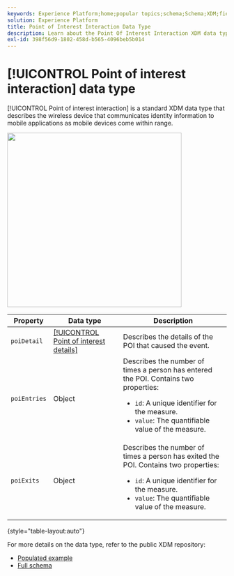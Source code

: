 ```yaml
---
keywords: Experience Platform;home;popular topics;schema;Schema;XDM;fields;schemas;Schemas;poi;interaction;point of interest;point-of-interest;datatype;data-type;data type;
solution: Experience Platform
title: Point of Interest Interaction Data Type
description: Learn about the Point Of Interest Interaction XDM data type.
exl-id: 398f56d9-1802-458d-b565-4096beb5b014
---
```

# [!UICONTROL Point of interest interaction] data type

[!UICONTROL Point of interest interaction] is a standard XDM data type that describes the wireless device that communicates identity information to mobile applications as mobile devices come within range.

<img src='../images/data-types/poi-interaction.png' width=400 /><br />

| Property | Data type | Description |
| --- | --- | --- |
| `poiDetail` | [[!UICONTROL Point of interest details]](./poi-details.md) | Describes the details of the POI that caused the event. |
| `poiEntries` | Object | Describes the number of times a person has entered the POI. Contains two properties: <ul><li>`id`: A unique identifier for the measure.</li><li>`value`: The quantifiable value of the measure.</li></ul> |
| `poiExits` | Object | Describes the number of times a person has exited the POI. Contains two properties: <ul><li>`id`: A unique identifier for the measure.</li><li>`value`: The quantifiable value of the measure.</li></ul> |

{style="table-layout:auto"}

For more details on the data type, refer to the public XDM repository:

* [Populated example](https://github.com/adobe/xdm/blob/master/components/datatypes/deprecated/poi-interaction.example.1.json)
* [Full schema](https://github.com/adobe/xdm/blob/master/components/datatypes/deprecated/poi-interaction.schema.json)
